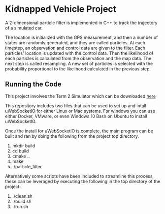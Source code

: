 # Kidnapped Vehicle Project
A 2-dimensional particle filter is implemented in C++ to track the trajectory of a simulated car.

The location is initialized with the GPS measurement, and then a number of states are randomly generated, and they are called particles.
At each timestep, an observation and control data are given to the filter.
Each particles' location is updated with the control data.
Then the likelihood of each particles is calculated from the observation and the map data.
The next step is called resampling. A new set of particles is selected with the probability proportional to the likelihood calculated in the previous step.

## Running the Code
This project involves the Term 2 Simulator which can be downloaded [here](https://github.com/udacity/self-driving-car-sim/releases)

This repository includes two files that can be used to set up and intall uWebSocketIO for either Linux or Mac systems. For windows you can use either Docker, VMware, or even Windows 10 Bash on Ubuntu to install uWebSocketIO.

Once the install for uWebSocketIO is complete, the main program can be built and ran by doing the following from the project top directory.

1. mkdir build
2. cd build
3. cmake ..
4. make
5. ./particle_filter

Alternatively some scripts have been included to streamline this process, these can be leveraged by executing the following in the top directory of the project:

1. ./clean.sh
2. ./build.sh
3. ./run.sh

